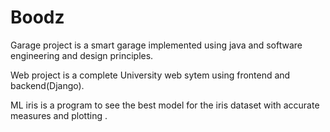 # Boodz
Garage project is a smart garage implemented using java and software engineering and design principles.

Web project is a complete University web sytem using frontend and backend(Django).

ML iris is a program to see the best model for the iris dataset with accurate measures and plotting .
